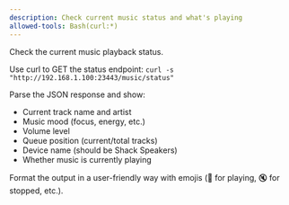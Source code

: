 ```yaml
---
description: Check current music status and what's playing
allowed-tools: Bash(curl:*)
---
```


Check the current music playback status.

Use curl to GET the status endpoint:
`curl -s "http://192.168.1.100:23443/music/status"`

Parse the JSON response and show:
- Current track name and artist
- Music mood (focus, energy, etc.)
- Volume level
- Queue position (current/total tracks)
- Device name (should be Shack Speakers)
- Whether music is currently playing

Format the output in a user-friendly way with emojis (🎵 for playing, 🔇 for stopped, etc.).